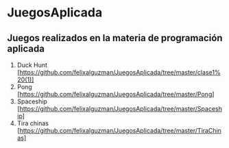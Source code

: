 # JuegosAplicada

## Juegos realizados en la materia de programación aplicada

1. Duck Hunt [https://github.com/felixalguzman/JuegosAplicada/tree/master/clase1%20(1)]
2. Pong [https://github.com/felixalguzman/JuegosAplicada/tree/master/Pong]
3. Spaceship [https://github.com/felixalguzman/JuegosAplicada/tree/master/Spaceship]
4. Tira chinas [https://github.com/felixalguzman/JuegosAplicada/tree/master/TiraChinas]
